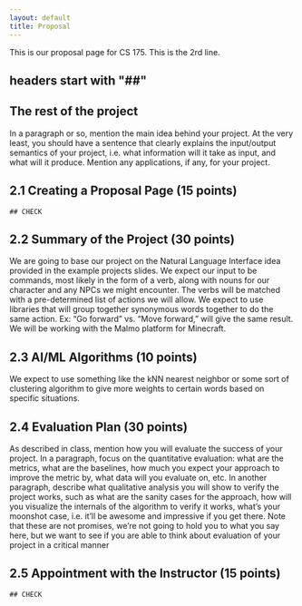 ```yaml
---
layout: default
title: Proposal
---
```


This is our proposal page for CS 175.
This is the 2rd line.

## headers start with "##"

## The rest of the project

In a paragraph or so, mention the main idea behind your project. At the very least, you should have a sentence that clearly explains the input/output semantics of your project, i.e. what information will it take as input, and what will it produce. Mention any applications, if any, for your project.

## 2.1 Creating a Proposal Page (15 points)
	## CHECK

## 2.2 Summary of the Project (30 points)

We are going to base our project on the Natural Language Interface idea provided in the example projects slides. We expect our input to be commands, most likely in the form of a verb, along with nouns for our character and any NPCs we might encounter. The verbs will be matched with a pre-determined list of actions we will allow. We expect to use libraries that will group together synonymous words together to do the same action. Ex: “Go forward” vs. “Move forward,” will give the same result. We will be working with the Malmo platform for Minecraft.

## 2.3 AI/ML Algorithms (10 points)

We expect to use something like the kNN nearest neighbor or some sort of clustering algorithm to give more weights to certain words based on specific situations. 


## 2.4 Evaluation Plan (30 points)

As described in class, mention how you will evaluate the success of your project. In a paragraph, focus on the quantitative evaluation: what are the metrics, what are the baselines, how much you expect your approach to improve the metric by, what data will you evaluate on, etc. In another paragraph, describe what qualitative analysis you will show to verify the project works, such as what are the sanity cases for the approach, how will you visualize the internals of the algorithm to verify it works, what’s your moonshot case, i.e. it’ll be awesome and impressive if you get there. Note that these are not promises, we’re not going to hold you to what you say here, but we want to see if you are able to think about evaluation of your project in a critical manner


## 2.5 Appointment with the Instructor (15 points)
	## CHECK